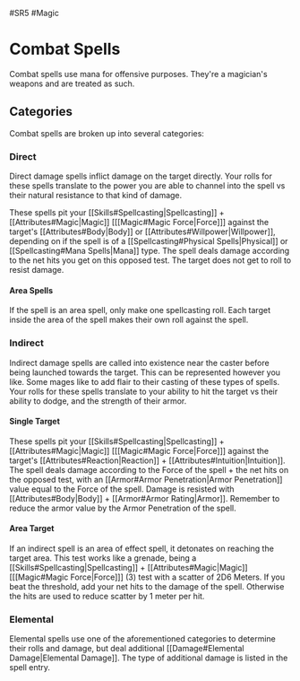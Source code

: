#SR5 #Magic
# Combat Spells
Combat spells use mana for offensive purposes. They're a magician's weapons and are treated as such.

## Categories
Combat spells are broken up into several categories:
### Direct
Direct damage spells inflict damage on the target directly. Your rolls for these spells translate to the power you are able to channel into the spell vs their natural resistance to that kind of damage.

These spells pit your [[Skills#Spellcasting|Spellcasting]] + [[Attributes#Magic|Magic]] \[[[Magic#Magic Force|Force]]\] against the target's [[Attributes#Body|Body]] or [[Attributes#Willpower|Willpower]], depending on if the spell is of a [[Spellcasting#Physical Spells|Physical]] or [[Spellcasting#Mana Spells|Mana]] type.
The spell deals damage according to the net hits you get on this opposed test. The target does not get to roll to resist damage.
#### Area Spells
If the spell is an area spell, only make one spellcasting roll. Each target inside the area of the spell makes their own roll against the spell.
### Indirect
Indirect damage spells are called into existence near the caster before being launched towards the target. This can be represented however you like. Some mages like to add flair to their casting of these types of spells. Your rolls for these spells translate to your ability to hit the target vs their ability to dodge, and the strength of their armor.
#### Single Target
These spells pit your [[Skills#Spellcasting|Spellcasting]] + [[Attributes#Magic|Magic]] \[[[Magic#Magic Force|Force]]\] against the target's [[Attributes#Reaction|Reaction]] + [[Attributes#Intuition|Intuition]].
The spell deals damage according to the Force of the spell + the net hits on the opposed test, with an [[Armor#Armor Penetration|Armor Penetration]] value equal to the Force of the spell. Damage is resisted with [[Attributes#Body|Body]] + [[Armor#Armor Rating|Armor]]. Remember to reduce the armor value by the Armor Penetration of the spell.
#### Area Target
If an indirect spell is an area of effect spell, it detonates on reaching the target area.
This test works like a grenade, being a [[Skills#Spellcasting|Spellcasting]] + [[Attributes#Magic|Magic]] \[[[Magic#Magic Force|Force]]\] (3) test with a scatter of 2D6 Meters. If you beat the threshold, add your net hits to the damage of the spell. Otherwise the hits are used to reduce scatter by 1 meter per hit.
### Elemental
Elemental spells use one of the aforementioned categories to determine their rolls and damage, but deal additional [[Damage#Elemental Damage|Elemental Damage]]. The type of additional damage is listed in the spell entry.